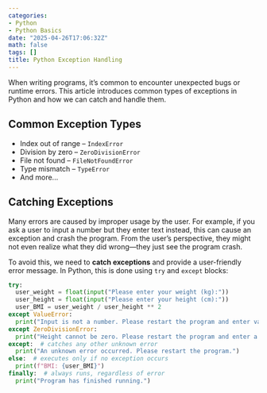 ```yaml
---
categories:
- Python
- Python Basics
date: "2025-04-26T17:06:32Z"
math: false
tags: []
title: Python Exception Handling
---
```


When writing programs, it’s common to encounter unexpected bugs or runtime errors. This article introduces common types of exceptions in Python and how we can catch and handle them.

## Common Exception Types

- Index out of range – `IndexError`
- Division by zero – `ZeroDivisionError`
- File not found – `FileNotFoundError`
- Type mismatch – `TypeError`
- And more...

## Catching Exceptions

Many errors are caused by improper usage by the user.
 For example, if you ask a user to input a number but they enter text instead, this can cause an exception and crash the program. From the user’s perspective, they might not even realize what they did wrong—they just see the program crash.

To avoid this, we need to **catch exceptions** and provide a user-friendly error message. In Python, this is done using `try` and `except` blocks:

```python
try:
  user_weight = float(input("Please enter your weight (kg):"))  
  user_height = float(input("Please enter your height (cm):"))
  user_BMI = user_weight / user_height ** 2
except ValueError:
  print("Input is not a number. Please restart the program and enter valid numbers.")
except ZeroDivisionError:
  print("Height cannot be zero. Please restart the program and enter a valid value.")
except:  # catches any other unknown error
  print("An unknown error occurred. Please restart the program.")
else:  # executes only if no exception occurs
  print(f"BMI: {user_BMI}")
finally:  # always runs, regardless of error
  print("Program has finished running.")
```
